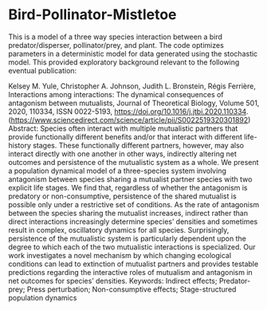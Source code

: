 Bird-Pollinator-Mistletoe
===

This is a model of a three way species interaction between a bird predator/disperser, pollinator/prey, and plant. The code optimizes parameters in a deterministic model for data generated using the stochastic model. This provided exploratory background relevant to the following eventual publication: 

Kelsey M. Yule, Christopher A. Johnson, Judith L. Bronstein, Régis Ferrière,
Interactions among interactions: The dynamical consequences of antagonism between mutualists,
Journal of Theoretical Biology,
Volume 501,
2020,
110334,
ISSN 0022-5193,
https://doi.org/10.1016/j.jtbi.2020.110334.
(https://www.sciencedirect.com/science/article/pii/S0022519320301892)
Abstract: Species often interact with multiple mutualistic partners that provide functionally different benefits and/or that interact with different life-history stages. These functionally different partners, however, may also interact directly with one another in other ways, indirectly altering net outcomes and persistence of the mutualistic system as a whole. We present a population dynamical model of a three-species system involving antagonism between species sharing a mutualist partner species with two explicit life stages. We find that, regardless of whether the antagonism is predatory or non-consumptive, persistence of the shared mutualist is possible only under a restrictive set of conditions. As the rate of antagonism between the species sharing the mutualist increases, indirect rather than direct interactions increasingly determine species’ densities and sometimes result in complex, oscillatory dynamics for all species. Surprisingly, persistence of the mutualistic system is particularly dependent upon the degree to which each of the two mutualistic interactions is specialized. Our work investigates a novel mechanism by which changing ecological conditions can lead to extinction of mutualist partners and provides testable predictions regarding the interactive roles of mutualism and antagonism in net outcomes for species’ densities.
Keywords: Indirect effects; Predator-prey; Press perturbation; Non-consumptive effects; Stage-structured population dynamics


